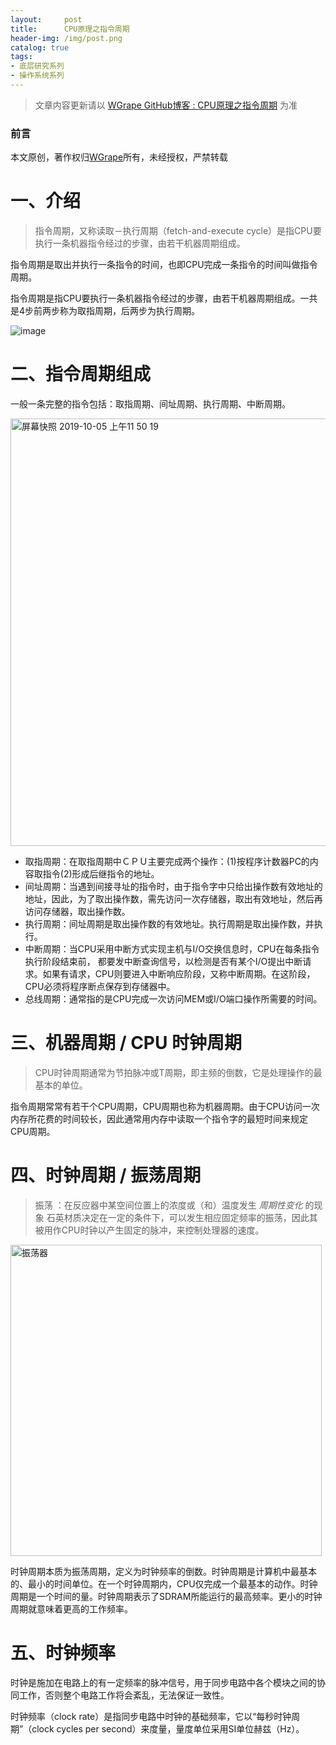 ```yaml
---
layout:     post
title:      CPU原理之指令周期
header-img: /img/post.png
catalog: true
tags:
- 底层研究系列
- 操作系统系列
---
```


> 文章内容更新请以 [WGrape GitHub博客 : CPU原理之指令周期](https://github.com/WGrape/Blog/issues/269) 为准

### 前言
本文原创，著作权归[WGrape](https://github.com/WGrape)所有，未经授权，严禁转载

# 一、介绍

> 指令周期，又称读取－执行周期（fetch-and-execute cycle）是指CPU要执行一条机器指令经过的步骤，由若干机器周期组成。

指令周期是取出并执行一条指令的时间，也即CPU完成一条指令的时间叫做指令周期。

指令周期是指CPU要执行一条机器指令经过的步骤，由若干机器周期组成。一共是4步前两步称为取指周期，后两步为执行周期。

![image](https://user-images.githubusercontent.com/35942268/66249448-2b42f680-e766-11e9-85ff-2b1977dbefe2.png)

# 二、指令周期组成

一般一条完整的指令包括：取指周期、间址周期、执行周期、中断周期。

<img width="684" alt="屏幕快照 2019-10-05 上午11 50 19" src="https://user-images.githubusercontent.com/35942268/66249464-b623f100-e766-11e9-8f29-c4ed1c5a1068.png">

- 取指周期：在取指周期中ＣＰＵ主要完成两个操作：(1)按程序计数器PC的内容取指令(2)形成后继指令的地址。
- 间址周期：当遇到间接寻址的指令时，由于指令字中只给出操作数有效地址的地址，因此，为了取出操作数，需先访问一次存储器，取出有效地址，然后再访问存储器，取出操作数。
- 执行周期：间址周期是取出操作数的有效地址。执行周期是取出操作数，并执行。
- 中断周期：当CPU采用中断方式实现主机与I/O交换信息时，CPU在每条指令执行阶段结束前， 都要发中断查询信号，以检测是否有某个I/O提出中断请求。如果有请求，CPU则要进入中断响应阶段，又称中断周期。在这阶段， CPU必须将程序断点保存到存储器中。
- 总线周期：通常指的是CPU完成一次访问MEM或I/O端口操作所需要的时间。

# 三、机器周期 / CPU 时钟周期
> CPU时钟周期通常为节拍脉冲或T周期，即主频的倒数，它是处理操作的最基本的单位。

指令周期常常有若干个CPU周期，CPU周期也称为机器周期。由于CPU访问一次内存所花费的时间较长，因此通常用内存中读取一个指令字的最短时间来规定CPU周期。

# 四、时钟周期 / 振荡周期
> 振荡 ：在反应器中某空间位置上的浓度或（和）温度发生 *周期性变化* 的现象
> 石英材质决定在一定的条件下，可以发生相应固定频率的振荡，因此其被用作CPU时钟以产生固定的脉冲，来控制处理器的速度。

<img width="498" alt="振荡器" src="https://user-images.githubusercontent.com/35942268/66221875-7b886d00-e702-11e9-9442-52bd329cfbbf.png">

时钟周期本质为振荡周期，定义为时钟频率的倒数。时钟周期是计算机中最基本的、最小的时间单位。在一个时钟周期内，CPU仅完成一个最基本的动作。时钟周期是一个时间的量。时钟周期表示了SDRAM所能运行的最高频率。更小的时钟周期就意味着更高的工作频率。

# 五、时钟频率
时钟是施加在电路上的有一定频率的脉冲信号，用于同步电路中各个模块之间的协同工作，否则整个电路工作将会紊乱，无法保证一致性。

时钟频率（clock rate）是指同步电路中时钟的基础频率，它以“每秒时钟周期”（clock cycles per second）来度量，量度单位采用SI单位赫兹（Hz）。
